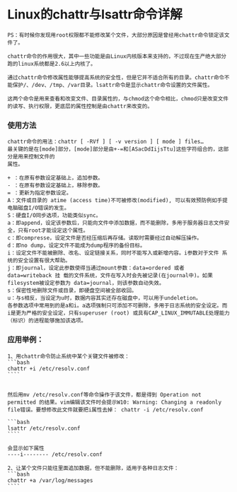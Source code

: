 Linux的chattr与lsattr命令详解
===================================

    PS：有时候你发现用root权限都不能修改某个文件，大部分原因是曾经用chattr命令锁定该文件了。
    
    chattr命令的作用很大，其中一些功能是由Linux内核版本来支持的，不过现在生产绝大部分跑的linux系统都是2.6以上内核了。
    
    通过chattr命令修改属性能够提高系统的安全性，但是它并不适合所有的目录。chattr命令不能保护/、/dev、/tmp、/var目录。lsattr命令是显示chattr命令设置的文件属性。

    这两个命令是用来查看和改变文件、目录属性的，与chmod这个命令相比，chmod只是改变文件的读写、执行权限，更底层的属性控制是由chattr来改变的。

### 使用方法

    chattr命令的用法：chattr [ -RVf ] [ -v version ] [ mode ] files…
    最关键的是在[mode]部分，[mode]部分是由+-=和[ASacDdIijsTtu]这些字符组合的，这部分是用来控制文件的
    属性。

    + ：在原有参数设定基础上，追加参数。
    - ：在原有参数设定基础上，移除参数。
    = ：更新为指定参数设定。
    A：文件或目录的 atime (access time)不可被修改(modified), 可以有效预防例如手提电脑磁盘I/O错误的发生。
    S：硬盘I/O同步选项，功能类似sync。
    a：即append，设定该参数后，只能向文件中添加数据，而不能删除，多用于服务器日志文件安全，只有root才能设定这个属性。
    c：即compresse，设定文件是否经压缩后再存储。读取时需要经过自动解压操作。
    d：即no dump，设定文件不能成为dump程序的备份目标。
    i：设定文件不能被删除、改名、设定链接关系，同时不能写入或新增内容。i参数对于文件 系统的安全设置有很大帮助。
    j：即journal，设定此参数使得当通过mount参数：data=ordered 或者 data=writeback 挂 载的文件系统，文件在写入时会先被记录(在journal中)。如果filesystem被设定参数为 data=journal，则该参数自动失效。
    s：保密性地删除文件或目录，即硬盘空间被全部收回。
    u：与s相反，当设定为u时，数据内容其实还存在磁盘中，可以用于undeletion。
    各参数选项中常用到的是a和i。a选项强制只可添加不可删除，多用于日志系统的安全设定。而i是更为严格的安全设定，只有superuser (root) 或具有CAP_LINUX_IMMUTABLE处理能力（标识）的进程能够施加该选项。

### 应用举例：

    1、用chattr命令防止系统中某个关键文件被修改：
    ```bash
    chattr +i /etc/resolv.conf
    ````
    
    
    然后用mv /etc/resolv.conf等命令操作于该文件，都是得到 Operation not permitted 的结果。vim编辑该文件时会提示W10: Warning: Changing a readonly file错误。要想修改此文件就要把i属性去掉： chattr -i /etc/resolv.conf
    
    ```bash
    lsattr /etc/resolv.conf
    ````
    
    会显示如下属性
    ----i-------- /etc/resolv.conf
    
    2、让某个文件只能往里面追加数据，但不能删除，适用于各种日志文件：
    ```bash
    chattr +a /var/log/messages
    ````
    
    